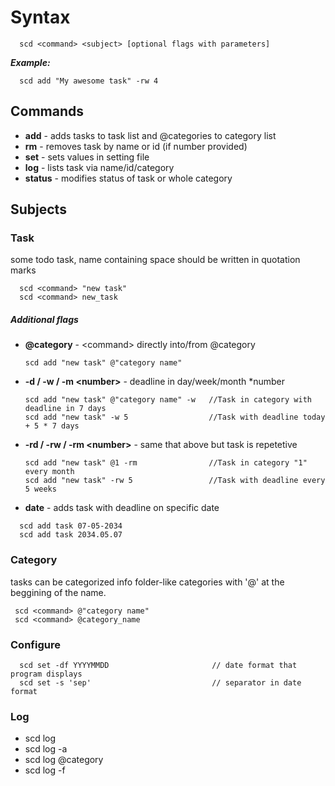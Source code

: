 # Syntax
```
  scd <command> <subject> [optional flags with parameters]
```

***Example:***
```
  scd add "My awesome task" -rw 4
```

## Commands
- **add** - adds tasks to task list and @categories to category list
- **rm** - removes task by name or id (if number provided)
- **set** - sets values in setting file
- **log** - lists task via name/id/category
- **status** - modifies status of task or whole category

## Subjects

### Task
some todo task, name containing space should be written in quotation marks
```
  scd <command> "new task"
  scd <command> new_task
```

##### Additional flags
- **@category** - \<command\> directly into/from @category

  ```
  scd add "new task" @"category name"
  ```

- **-d / -w / -m \<number\>** - deadline in day/week/month \*number

  ```
  scd add "new task" @"category name" -w   //Task in category with deadline in 7 days
  scd add "new task" -w 5                  //Task with deadline today + 5 * 7 days
  ```

- **-rd / -rw / -rm \<number\>** - same that above but task is repetetive
  ```
  scd add "new task" @1 -rm                //Task in category "1" every month 
  scd add "new task" -rw 5                 //Task with deadline every 5 weeks
  ```

- **date** - adds task with deadline on specific date
```
  scd add task 07-05-2034
  scd add task 2034.05.07
```


### Category
tasks can be categorized info folder-like categories with '@' at the beggining of the name.
```
 scd <command> @"category name"
 scd <command> @category_name
```


### Configure
```
  scd set -df YYYYMMDD                       // date format that program displays
  scd set -s 'sep'                           // separator in date format
```


### Log
- scd log
- scd log -a
- scd log @category
- scd log -f 

